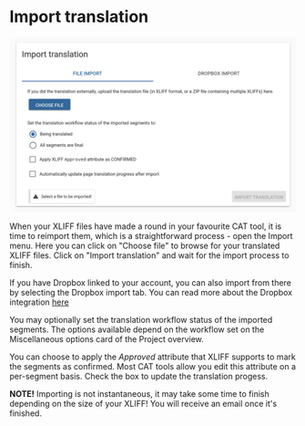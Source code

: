 # Import translation

![Import dialog](/img/dashboard2/import.png)

When your XLIFF files have made a round in your favourite CAT tool, it is time to reimport them, which is a straightforward process - open the Import menu. Here you can click on "Choose file" to browse for your translated XLIFF files. Click on "Import translation" and wait for the import process to finish.

If you have Dropbox linked to your account, you can also import from there by selecting the Dropbox import tab. You can read more about the Dropbox integration [here](../thirdparty.html#Dropbox)

You may optionally set the translation workflow status of the imported segments. The options available depend on the workflow set on the Miscellaneous options card of the Project overview.

You can choose to apply the *Approved* attribute that XLIFF supports to mark the segments as confirmed. Most CAT tools allow you edit this attribute on a per-segment basis. Check the box to update the translation progess.

**NOTE!** Importing is not instantaneous, it may take some time to finish depending on the size of your XLIFF! You will receive an email once it's finished.

